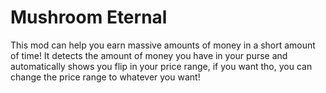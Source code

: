 # Mushroom Eternal
This mod can help you earn massive amounts of money in a short amount of time! It detects the amount of money you have in your purse and automatically shows you flip in your price range, if you want tho, you can change the price range to whatever you want!
